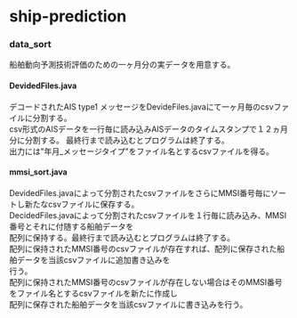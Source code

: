 ship-prediction
===============
### data_sort  
船舶動向予測技術評価のための一ヶ月分の実データを用意する。  
#### DevidedFiles.java  
デコードされたAIS type1 メッセージをDevideFiles.javaにて一ヶ月毎のcsvファイルに分割する。  
csv形式のAISデータを一行毎に読み込みAISデータのタイムスタンプで１２ヵ月分に分割する。   最終行まで読み込むとプログラムは終了する。  
出力には"年月_メッセージタイプ"をファイル名とするcsvファイルを得る。  
#### mmsi_sort.java  
DevidedFiles.javaによって分割されたcsvファイルをさらにMMSI番号毎にソートし新たなcsvファイルに保存する。  
DecidedFiles.javaによって分割されたcsvファイルを１行毎に読み込み、MMSI番号とそれに付随する船舶データを  
配列に保持する。最終行まで読み込むとプログラムは終了する。  
配列に保持されたMMSI番号のcsvファイルが存在すれば、配列に保存された船舶データを当該csvファイルに追加書き込みを  
行う。  
配列に保持されたMMSI番号のcsvファイルが存在しない場合はそのMMSI番号をファイル名とするcsvファイルを新たに作成し  
配列に保存された船舶データを当該csvファイルに書き込みを行う。
